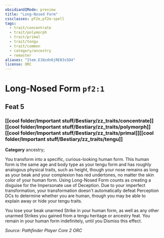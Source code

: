 ```yaml
---
obsidianUIMode: preview
title: "Long-Nosed Form"
cssclasses: pf2e,pf2e-spell
tags:
  - trait/concentrate
  - trait/polymorph
  - trait/primal
  - trait/tengu
  - trait/common
  - category/ancestry
  - remaster
aliases: "Item.E1Nzdn0jRE83s5D4"
license: ORC
---
```

# Long-Nosed Form `pf2:1`
## Feat 5
### [[cool folder/Important stuff/Bestiary/zz_traits/concentrate]][[cool folder/Important stuff/Bestiary/zz_traits/polymorph]][[cool folder/Important stuff/Bestiary/zz_traits/primal]][[cool folder/Important stuff/Bestiary/zz_traits/tengu]]

**Category** ancestry; 




You transform into a specific, curious-looking human form. This human form is the same age and body type as your tengu form and has roughly analogous physical traits, such as height, though your nose remains as long as your beak and your complexion has red undertones, no matter the skin color of your human form. Using Long-Nosed Form counts as creating a disguise for the Impersonate use of Deception. Due to your imperfect transformation, your transformation doesn't automatically defeat Perception DCs to determine whether you are human, though you may be able to explain away or hide your tengu traits.

You lose your beak unarmed Strike in your human form, as well as any other unarmed Strikes you gained from a tengu heritage or ancestry feat. You remain in your human form indefinitely, until you Dismiss this effect.

*Source: Pathfinder Player Core 2*
*ORC*
